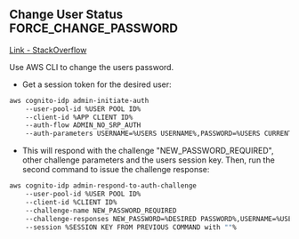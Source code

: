 ## Change User Status FORCE_CHANGE_PASSWORD

[Link - StackOverflow](https://stackoverflow.com/questions/40287012/how-to-change-user-status-force-change-password)

Use AWS CLI to change the users password.

   * Get a session token for the desired user:

```bash
aws cognito-idp admin-initiate-auth 
    --user-pool-id %USER POOL ID% 
    --client-id %APP CLIENT ID% 
    --auth-flow ADMIN_NO_SRP_AUTH 
    --auth-parameters USERNAME=%USERS USERNAME%,PASSWORD=%USERS CURRENT PASSWORD%
```

   * This will respond with the challenge "NEW_PASSWORD_REQUIRED", 
 other challenge parameters and the users session key. 
Then, run the second command to issue the challenge response:

```bash
aws cognito-idp admin-respond-to-auth-challenge 
    --user-pool-id %USER POOL ID% 
    --client-id %CLIENT ID% 
    --challenge-name NEW_PASSWORD_REQUIRED 
    --challenge-responses NEW_PASSWORD=%DESIRED PASSWORD%,USERNAME=%USERS USERNAME% 
    --session %SESSION KEY FROM PREVIOUS COMMAND with ""%
```
